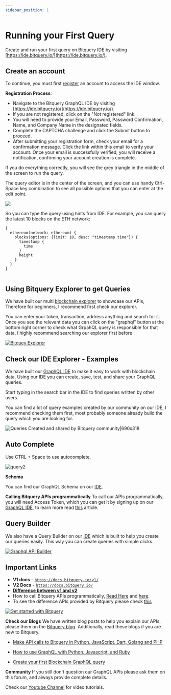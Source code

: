 ```yaml
---
sidebar_position: 1
---
```


# Running your First Query

Create and run your first query on Bitquery IDE by visiting [https://ide.bitquery.io/](https://ide.bitquery.io/).

## Create an account

To continue, you must first [register](https://account.bitquery.io/auth/signup) an account to access the IDE window.

**Registration Process**:

- Navigate to the Bitquery GraphQL IDE by visiting [https://ide.bitquery.io/](https://ide.bitquery.io/).
- If you are not registered, click on the "Not registered" link.
- You will need to provide your Email, Password, Password Confirmation, Name, and Company Name in the designated fields.
- Complete the CAPTCHA challenge and click the Submit button to proceed.
- After submitting your registration form, check your email for a confirmation message. Click the link within this email to verify your account. Once your email is successfully verified, you will receive a notification, confirming your account creation is complete.

If you do everything correctly, you will see the grey triangle in the middle of the screen to run the query.

The query editor is in the center of the screen, and you can use handy Ctrl-Space key
combination to see all possible options that you can enter at the edit point. 

![](/img/ide/quick_start.png)

So you can type the query using hints from IDE. For example, you can query the latest 10 blocks on the ETH network:

```
{
  ethereum(network: ethereum) {
    blocks(options: {limit: 10, desc: "timestamp.time"}) {
      timestamp {
        time
      }
      height
    }
  }
}


```

## Using Bitquery Explorer to get Queries

We have built our multi [blockchain explorer](http://explorer.bitquery.io/) to showcase our APIs, Therefore for beginners, I recommend first check our explorer.

You can enter your token, transaction, address anything and search for it. Once you see the relevant data you can click on the "graphql" button at the bottom right corner to check what GrpahQL query is responsible for that data. I highly recommend searching our explorer first before

[![Bitquey Explorer](/img/explorer.jpeg)](https://vimeo.com/548729514 "Bitquery Explorer - Click to Watch!")

## Check our IDE Explorer - Examples

We have built our [GraphQL IDE](https://graphql.bitquery.io/ide) to make it easy to work with blockchain data. Using our IDE you can create, save, test, and share your GraphQL queries.

Start typing in the search bar in the IDE to find queries written by other users.

You can find a lot of query examples created by our community on our IDE, I recommend checking them first, most probably someone already build the query which you are looking for.

![Queries Created and shared by Bitquery community|690x318](/img/queries-created-and-shared-by-Bitquery-community.png)

## Auto Complete

Use CTRL + Space to use autocomplete.

![query2](/img/ide/second.png)

**Schema**

You can find our GraphQL Schema on our [IDE](https://graphql.bitquery.io/ide).

**Calling Bitquery APIs programmatically**
To call our APIs programmatically, you will need Access Token, which you can get it by signing up on our [GraphQL IDE](https://graphql.bitquery.io/ide), to learn more read [this](https://bitquery.io/blog/graphql-with-python-javascript-and-ruby) article.

## Query Builder

We also have a Query Builder on our [IDE](https://graphql.bitquery.io/ide) which is built to help you create our queries easily. This way you can create queries with simple clicks.

[![Graphql API Builder](/img/graphql-api-builder.jpeg)](https://vimeo.com/521756813 "Graphql API Builder - Click to Watch!")

## Important Links

- **V1 docs** - [`https://docs.bitquery.io/v1/`](https://docs.bitquery.io/v1/)
- **V2 Docs** - [`https://docs.bitquery.io/`](https://docs.bitquery.io/)
- [**Difference between v1 and v2**](v1-and-v2.md)
- How to call Bitquery APIs programmatically, [Read Here](https://bitquery.io/blog/graphql-with-python-javascript-and-ruby) and [here](https://community.bitquery.io/t/make-api-calls-to-bitquery-in-python-javascript-dart-golang-and-php/1004).
- To see the difference APIs provided by Bitquery please check [this](https://docs.google.com/presentation/d/1NET2jWidPNwuzR0_gy3SBY6_gX1n_a9KIHw4EQohDCE/edit?usp=sharing)

[![Get started with Bitquery](/img/get-started-with-bitquery.jpeg)](https://www.youtube.com/watch?v=pOFVc-kgSxc "Get started with Bitquery - Click to Watch!")

**Check our Blogs**
We have written blog posts to help you explain our APIs, please them on the [Bitquery blog](https://bitquery.io/blog). Additionally, read these blogs if you are new to Bitquery.

- [Make API calls to Bitquery in Python, JavaScript, Dart, Golang and PHP](https://community.bitquery.io/t/make-api-calls-to-bitquery-in-python-javascript-dart-golang-and-php/1004)

- [How to use GraphQL with Python, Javascript, and Ruby](https://bitquery.io/blog/graphql-with-python-javascript-and-ruby)
- [Create your first Blockchain GraphQL query](https://bitquery.io/blog/blockchain-graphql-query)

**Community**
If you still don't question our GraphQL APIs please ask them on this forum, and always provide complete details.

Check our [Youtube Channel](https://www.youtube.com/@bitquery) for video tutorials.
